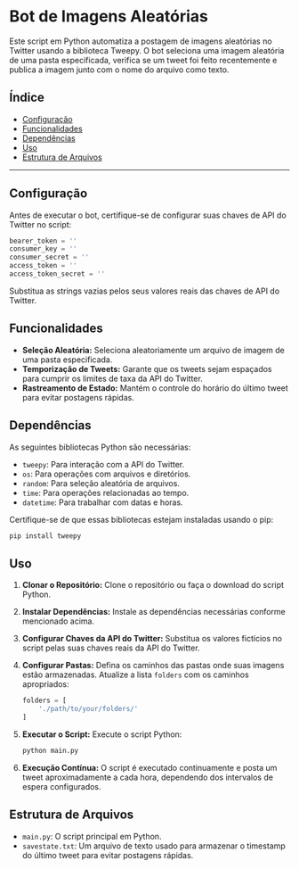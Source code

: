 # Bot de Imagens Aleatórias

Este script em Python automatiza a postagem de imagens aleatórias no Twitter usando a biblioteca Tweepy. O bot seleciona uma imagem aleatória de uma pasta especificada, verifica se um tweet foi feito recentemente e publica a imagem junto com o nome do arquivo como texto.

## Índice

- [Configuração](#configuração)
- [Funcionalidades](#funcionalidades)
- [Dependências](#dependências)
- [Uso](#uso)
- [Estrutura de Arquivos](#estrutura-de-arquivos)

---

## Configuração <a name="configuração"></a>

Antes de executar o bot, certifique-se de configurar suas chaves de API do Twitter no script:

```python
bearer_token = ''
consumer_key = ''
consumer_secret = ''
access_token = ''
access_token_secret = ''
```

Substitua as strings vazias pelos seus valores reais das chaves de API do Twitter.

## Funcionalidades <a name="funcionalidades"></a>

- **Seleção Aleatória:** Seleciona aleatoriamente um arquivo de imagem de uma pasta especificada.
- **Temporização de Tweets:** Garante que os tweets sejam espaçados para cumprir os limites de taxa da API do Twitter.
- **Rastreamento de Estado:** Mantém o controle do horário do último tweet para evitar postagens rápidas.

## Dependências <a name="dependências"></a>

As seguintes bibliotecas Python são necessárias:

- `tweepy`: Para interação com a API do Twitter.
- `os`: Para operações com arquivos e diretórios.
- `random`: Para seleção aleatória de arquivos.
- `time`: Para operações relacionadas ao tempo.
- `datetime`: Para trabalhar com datas e horas.

Certifique-se de que essas bibliotecas estejam instaladas usando o pip:

```bash
pip install tweepy
```

## Uso <a name="uso"></a>

1. **Clonar o Repositório:** Clone o repositório ou faça o download do script Python.

2. **Instalar Dependências:** Instale as dependências necessárias conforme mencionado acima.

3. **Configurar Chaves da API do Twitter:** Substitua os valores fictícios no script pelas suas chaves reais da API do Twitter.

4. **Configurar Pastas:** Defina os caminhos das pastas onde suas imagens estão armazenadas. Atualize a lista `folders` com os caminhos apropriados:

   ```python
   folders = [
       './path/to/your/folders/'
   ]
   ```

5. **Executar o Script:** Execute o script Python:

   ```bash
   python main.py
   ```

6. **Execução Contínua:** O script é executado continuamente e posta um tweet aproximadamente a cada hora, dependendo dos intervalos de espera configurados.

## Estrutura de Arquivos <a name="estrutura-de-arquivos"></a>

- `main.py`: O script principal em Python.
- `savestate.txt`: Um arquivo de texto usado para armazenar o timestamp do último tweet para evitar postagens rápidas.
